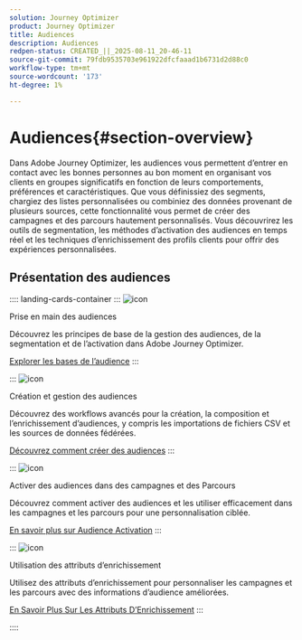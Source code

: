 ```yaml
---
solution: Journey Optimizer
product: Journey Optimizer
title: Audiences
description: Audiences
redpen-status: CREATED_||_2025-08-11_20-46-11
source-git-commit: 79fdb9535703e961922dfcfaaad1b6731d2d88c0
workflow-type: tm+mt
source-wordcount: '173'
ht-degree: 1%

---
```



# Audiences{#section-overview}

Dans Adobe Journey Optimizer, les audiences vous permettent d’entrer en contact avec les bonnes personnes au bon moment en organisant vos clients en groupes significatifs en fonction de leurs comportements, préférences et caractéristiques. Que vous définissiez des segments, chargiez des listes personnalisées ou combiniez des données provenant de plusieurs sources, cette fonctionnalité vous permet de créer des campagnes et des parcours hautement personnalisés. Vous découvrirez les outils de segmentation, les méthodes d’activation des audiences en temps réel et les techniques d’enrichissement des profils clients pour offrir des expériences personnalisées.

## Présentation des audiences

:::: landing-cards-container
:::
![icon](https://cdn.experienceleague.adobe.com/icons/circle-play.svg?lang=fr)

Prise en main des audiences

Découvrez les principes de base de la gestion des audiences, de la segmentation et de l’activation dans Adobe Journey Optimizer.

[Explorer les bases de l’audience](../using/audience/about-audiences.md)
:::

:::
![icon](https://cdn.experienceleague.adobe.com/icons/list-check.svg?lang=fr)

Création et gestion des audiences

Découvrez des workflows avancés pour la création, la composition et l’enrichissement d’audiences, y compris les importations de fichiers CSV et les sources de données fédérées.

[Découvrez comment créer des audiences](create-landing-page.md)
:::

:::
![icon](https://cdn.experienceleague.adobe.com/icons/bullseye.svg?lang=fr)

Activer des audiences dans des campagnes et des Parcours

Découvrez comment activer des audiences et les utiliser efficacement dans les campagnes et les parcours pour une personnalisation ciblée.

[En savoir plus sur Audience Activation](../using/audience/target-audiences.md)
:::

:::
![icon](https://cdn.experienceleague.adobe.com/icons/puzzle-piece.svg?lang=fr)

Utilisation des attributs d’enrichissement

Utilisez des attributs d’enrichissement pour personnaliser les campagnes et les parcours avec des informations d’audience améliorées.

[En Savoir Plus Sur Les Attributs D’Enrichissement](../using/audience/enrichment-attributes.md)
:::

::::
